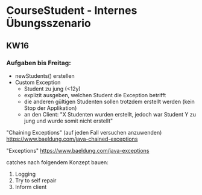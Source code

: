 # CourseStudent - Internes Übungsszenario

## KW16

### Aufgaben bis Freitag:
- newStudents() erstellen
- Custom Exception
    - Student zu jung (<12y)
    - explizit ausgeben, welchen Student die Exception betrifft
    - die anderen gültigen Studenten sollen trotzdem erstellt werden (kein Stop der Applikation)
    - an den Client: "X Studenten wurden erstellt, jedoch war Student Y zu jung und wurde somit nicht erstellt"


"Chaining Exceptions" (auf jeden Fall versuchen anzuwenden)
https://www.baeldung.com/java-chained-exceptions

"Exceptions"
https://www.baeldung.com/java-exceptions

catches nach folgendem Konzept bauen:
1. Logging
2. Try to self repair
3. Inform client